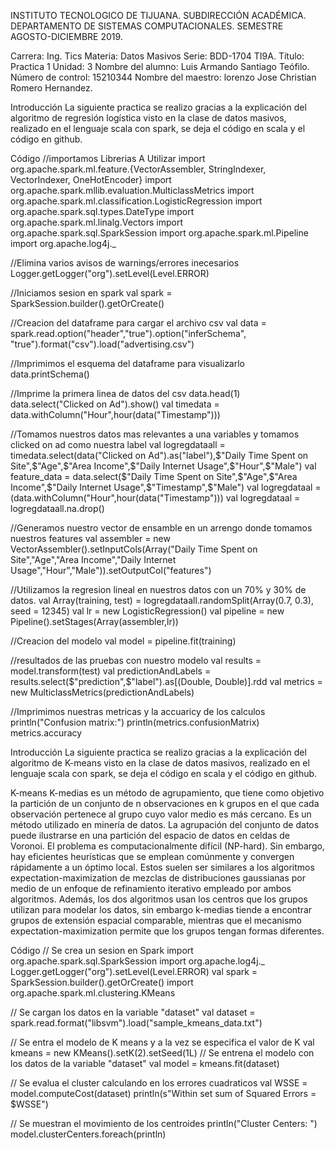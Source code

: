 INSTITUTO TECNOLOGICO DE TIJUANA.
SUBDIRECCIÓN ACADÉMICA.
DEPARTAMENTO DE SISTEMAS COMPUTACIONALES.
SEMESTRE AGOSTO-DICIEMBRE 2019.

Carrera: Ing. Tics
Materia: Datos Masivos
Serie: BDD-1704 TI9A.
Título: Practica 1
Unidad: 3
Nombre del alumno: Luis Armando Santiago Teófilo.
Número de control: 15210344
Nombre del maestro: lorenzo Jose Christian Romero Hernandez.

Introducción
La siguiente practica se realizo gracias a la explicación del algoritmo de regresión logística visto en la clase
de datos masivos, realizado en el lenguaje scala con spark, se deja el código en scala y el código en github.

Código
//importamos Librerias A Utilizar
import org.apache.spark.ml.feature.{VectorAssembler, StringIndexer, VectorIndexer, OneHotEncoder}
import org.apache.spark.mllib.evaluation.MulticlassMetrics
import org.apache.spark.ml.classification.LogisticRegression
import org.apache.spark.sql.types.DateType
import org.apache.spark.ml.linalg.Vectors
import org.apache.spark.sql.SparkSession
import org.apache.spark.ml.Pipeline
import org.apache.log4j._
 
//Elimina varios avisos de warnings/errores inecesarios
Logger.getLogger("org").setLevel(Level.ERROR)
 
//Iniciamos sesion en spark
val spark = SparkSession.builder().getOrCreate()
 
//Creacion del dataframe para cargar el archivo csv
val data  = spark.read.option("header","true").option("inferSchema", "true").format("csv").load("advertising.csv")
 
//Imprimimos el esquema del dataframe para visualizarlo
data.printSchema()
 
//Imprime la primera linea de datos del csv
data.head(1)
data.select("Clicked on Ad").show()
val timedata = data.withColumn("Hour",hour(data("Timestamp")))
 
//Tomamos nuestros datos mas relevantes a una variables y tomamos clicked on ad como nuestra label
val logregdataall = timedata.select(data("Clicked on Ad").as("label"),$"Daily Time Spent on Site",$"Age",$"Area Income",$"Daily Internet Usage",$"Hour",$"Male")
val feature_data = data.select($"Daily Time Spent on Site",$"Age",$"Area Income",$"Daily Internet Usage",$"Timestamp",$"Male")
val logregdataal = (data.withColumn("Hour",hour(data("Timestamp")))
val logregdataal = logregdataall.na.drop()
 
//Generamos nuestro vector de ensamble en un arrengo donde tomamos nuestros features
val assembler = new VectorAssembler().setInputCols(Array("Daily Time Spent on Site","Age","Area Income","Daily Internet Usage","Hour","Male")).setOutputCol("features")
 
//Utilizamos la regresion lineal en nuestros datos con un 70% y 30% de datos.
val Array(training, test) = logregdataall.randomSplit(Array(0.7, 0.3), seed = 12345)
val lr = new LogisticRegression()
val pipeline = new Pipeline().setStages(Array(assembler,lr))
 
//Creacion del modelo
val model = pipeline.fit(training)
 
//resultados de las pruebas con nuestro modelo
val results = model.transform(test)
val predictionAndLabels = results.select($"prediction",$"label").as[(Double, Double)].rdd
val metrics = new MulticlassMetrics(predictionAndLabels)
 
//Imprimimos nuestras metricas y la accuaricy de los calculos
println("Confusion matrix:")
println(metrics.confusionMatrix)
metrics.accuracy


Introducción
La siguiente practica se realizo gracias a la explicación del algoritmo de K-means visto en la clase de datos masivos,
realizado en el lenguaje scala con spark, se deja el código en scala y el código en github.

K-means
K-medias es un método de agrupamiento, que tiene como objetivo la partición de un conjunto de n observaciones en k grupos
en el que cada observación pertenece al grupo cuyo valor medio es más cercano. Es un método utilizado en minería de datos.
La agrupación del conjunto de datos puede ilustrarse en una partición del espacio de datos en celdas de Voronoi.
El problema es computacionalmente difícil (NP-hard). Sin embargo, hay eficientes heurísticas que se emplean comúnmente y 
convergen rápidamente a un óptimo local. Estos suelen ser similares a los algoritmos expectation-maximization de mezclas 
de distribuciones gaussianas por medio de un enfoque de refinamiento iterativo empleado por ambos algoritmos. Además,
los dos algoritmos usan los centros que los grupos utilizan para modelar los datos, sin embargo k-medias tiende a encontrar
grupos de extensión espacial comparable, mientras que el mecanismo expectation-maximization permite que los grupos tengan
formas diferentes.

Código
// Se crea un sesion en Spark
import org.apache.spark.sql.SparkSession
import org.apache.log4j._
Logger.getLogger("org").setLevel(Level.ERROR)
val spark = SparkSession.builder().getOrCreate()
import org.apache.spark.ml.clustering.KMeans
 
// Se cargan los datos en la variable "dataset"
val dataset = spark.read.format("libsvm").load("sample_kmeans_data.txt")
 
// Se entra el modelo de K means y a la vez se especifica el valor de K
val kmeans = new KMeans().setK(2).setSeed(1L)
// Se entrena el modelo con los datos de la variable "dataset"
val model = kmeans.fit(dataset)
 
// Se evalua el cluster calculando en los errores cuadraticos
val WSSE = model.computeCost(dataset)
println(s"Within set sum of Squared Errors = $WSSE")
 
// Se muestran el movimiento de los centroides
println("Cluster Centers: ")
model.clusterCenters.foreach(println)

